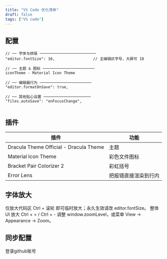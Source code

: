 ```yaml
---
title: "VS Code 优化清单"
draft: false
tags: ["VS code"]
---
```

## 配置
```
// ── 字体与排版 ─────────────────────────
"editor.fontSize": 16,                 // 主编辑区字号，大屏可 18

// ── 主题 & 图标 ───────────────────────
iconTheme - Material Icon Theme

// ── 编辑器行为 ───────────────────────
"editor.formatOnSave": true,

// ── 其他贴心设置 ─────────────────────
"files.autoSave": "onFocusChange",


```

## 插件
| 插件                       | 功能            |
| ------------------------ | ------------- |
| Dracula Theme Official - Dracula Theme             | 主题            |
| Material Icon Theme      | 彩色文件图标        |
| Bracket Pair Colorizer 2 | 彩虹括号          |
| Error Lens               | 把报错直接渲染到行内    |


## 字体放大
仅放大代码区
Ctrl + 滚轮 即可临时放大；永久生效请改 editor.fontSize。
整体 UI 放大
Ctrl + = / Ctrl + - 调整 window.zoomLevel，或菜单 View → Appearance → Zoom。

## 同步配置
登录github账号